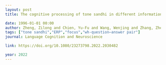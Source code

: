 ```yaml
---
layout: post
title: The cognitive processing of tone sandhi in different information structural status during dialogue comprehension

date: 1996-01-01 00:00
author: Zheng, Zilong and Chien, Yu-Fu and Wang, Wenjing and Zhang, Zhenghua and Li, Weijun
tags: ["tone sandhi","ERP","focus","wh-question–answer pair"]
journal: Language Cognition and Neuroscience

link: https://doi.org/10.1080/23273798.2022.2030482

year: 2022
---
```



